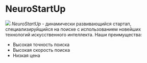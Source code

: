 # NeuroStartUp
![](https://netogy-code.github.io/git-homeworks/introduction/assets/logo.png)
*NeuroStartUp* - динамически развивающийся стартап, специализируйщийся на поиске с использованием новейших технологий искусственного интеллекта.
Наши преимущества:
* Высокая точность поиска
* Высокая скорость поиска
* Низкая цена